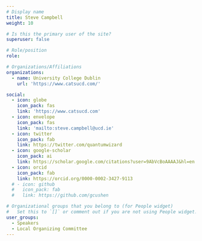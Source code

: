 ```yaml
---
# Display name
title: Steve Campbell
weight: 10

# Is this the primary user of the site?
superuser: false

# Role/position
role: 

# Organizations/Affiliations
organizations:
  - name: University College Dublin
    url: 'https://www.catsucd.com/'

social:
  - icon: globe
    icon_pack: fas
    link: 'https://www.catsucd.com'
  - icon: envelope
    icon_pack: fas
    link: 'mailto:steve.campbell@ucd.ie'
  - icon: twitter
    icon_pack: fab
    link: https://twitter.com/quantumwizard
  - icon: google-scholar
    icon_pack: ai
    link: https://scholar.google.com/citations?user=9AbVcBoAAAAJ&hl=en
  - icon: orcid
    icon_pack: fab
    link: https://orcid.org/0000-0002-3427-9113
  # - icon: github
  #   icon_pack: fab
  #   link: https://github.com/gcushen

# Organizational groups that you belong to (for People widget)
#   Set this to `[]` or comment out if you are not using People widget.
user_groups:
  - Speakers
  - Local Organizing Committee
---
```


